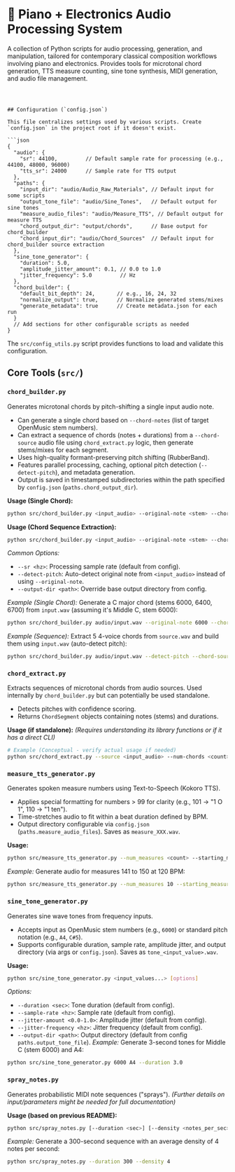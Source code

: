 # 🎹 Piano + Electronics Audio Processing System

A collection of Python scripts for audio processing, generation, and manipulation, tailored for contemporary classical composition workflows involving piano and electronics. Provides tools for microtonal chord generation, TTS measure counting, sine tone synthesis, MIDI generation, and audio file management.
```



## Configuration (`config.json`)

This file centralizes settings used by various scripts. Create `config.json` in the project root if it doesn't exist.

```json
{
  "audio": {
    "sr": 44100,         // Default sample rate for processing (e.g., 44100, 48000, 96000)
    "tts_sr": 24000      // Sample rate for TTS output
  },
  "paths": {
    "input_dir": "audio/Audio_Raw_Materials", // Default input for some scripts
    "output_tone_file": "audio/Sine_Tones",   // Default output for sine tones
    "measure_audio_files": "audio/Measure_TTS", // Default output for measure TTS
    "chord_output_dir": "output/chords",      // Base output for chord_builder
    "chord_input_dir": "audio/Chord_Sources"  // Default input for chord_builder source extraction
  },
  "sine_tone_generator": {
    "duration": 5.0,
    "amplitude_jitter_amount": 0.1, // 0.0 to 1.0
    "jitter_frequency": 5.0         // Hz
  },
  "chord_builder": {
    "default_bit_depth": 24,       // e.g., 16, 24, 32
    "normalize_output": true,      // Normalize generated stems/mixes
    "generate_metadata": true      // Create metadata.json for each run
  }
  // Add sections for other configurable scripts as needed
}
```

The `src/config_utils.py` script provides functions to load and validate this configuration.

## Core Tools (`src/`)

### `chord_builder.py`
Generates microtonal chords by pitch-shifting a single input audio note.
- Can generate a single chord based on `--chord-notes` (list of target OpenMusic stem numbers).
- Can extract a sequence of chords (notes + durations) from a `--chord-source` audio file using `chord_extract.py` logic, then generate stems/mixes for each segment.
- Uses high-quality formant-preserving pitch shifting (RubberBand).
- Features parallel processing, caching, optional pitch detection (`--detect-pitch`), and metadata generation.
- Output is saved in timestamped subdirectories within the path specified by `config.json` (`paths.chord_output_dir`).

**Usage (Single Chord):**
```bash
python src/chord_builder.py <input_audio> --original-note <stem> --chord-notes <stem1> <stem2> ... [options]
```
**Usage (Chord Sequence Extraction):**
```bash
python src/chord_builder.py <input_audio> --original-note <stem> --chord-source <source_audio> --extract-chords <count> [--num-voices <N>] [options]
```
*Common Options:*
  * `--sr <hz>`: Processing sample rate (default from config).
  * `--detect-pitch`: Auto-detect original note from `<input_audio>` instead of using `--original-note`.
  * `--output-dir <path>`: Override base output directory from config.

*Example (Single Chord):* Generate a C major chord (stems 6000, 6400, 6700) from `input.wav` (assuming it's Middle C, stem 6000):
```bash
python src/chord_builder.py audio/input.wav --original-note 6000 --chord-notes 6000 6400 6700
```
*Example (Sequence):* Extract 5 4-voice chords from `source.wav` and build them using `input.wav` (auto-detect pitch):
```bash
python src/chord_builder.py audio/input.wav --detect-pitch --chord-source audio/Chord_Sources/source.wav --extract-chords 5 --num-voices 4
```

### `chord_extract.py`
Extracts sequences of microtonal chords from audio sources. Used internally by `chord_builder.py` but can potentially be used standalone.
- Detects pitches with confidence scoring.
- Returns `ChordSegment` objects containing notes (stems) and durations.

**Usage (if standalone):**
*(Requires understanding its library functions or if it has a direct CLI)*
```bash
# Example (Conceptual - verify actual usage if needed)
python src/chord_extract.py --source <input_audio> --num-chords <count> --num-voices <N> --output <output_json>
```

### `measure_tts_generator.py`
Generates spoken measure numbers using Text-to-Speech (Kokoro TTS).
- Applies special formatting for numbers > 99 for clarity (e.g., 101 -> "1 O 1", 110 -> "1 ten").
- Time-stretches audio to fit within a beat duration defined by BPM.
- Output directory configurable via `config.json` (`paths.measure_audio_files`). Saves as `measure_XXX.wav`.

**Usage:**
```bash
python src/measure_tts_generator.py --num_measures <count> --starting_measure <start_num> --bpm <tempo>
```
*Example:* Generate audio for measures 141 to 150 at 120 BPM:
```bash
python src/measure_tts_generator.py --num_measures 10 --starting_measure 141 --bpm 120
```

### `sine_tone_generator.py`
Generates sine wave tones from frequency inputs.
- Accepts input as OpenMusic stem numbers (e.g., `6000`) or standard pitch notation (e.g., `A4`, `C#5`).
- Supports configurable duration, sample rate, amplitude jitter, and output directory (via args or `config.json`). Saves as `tone_<input_value>.wav`.

**Usage:**
```bash
python src/sine_tone_generator.py <input_values...> [options]
```
*Options:*
  * `--duration <sec>`: Tone duration (default from config).
  * `--sample-rate <hz>`: Sample rate (default from config).
  * `--jitter-amount <0.0-1.0>`: Amplitude jitter (default from config).
  * `--jitter-frequency <hz>`: Jitter frequency (default from config).
  * `--output-dir <path>`: Output directory (default from config `paths.output_tone_file`).
*Example:* Generate 3-second tones for Middle C (stem 6000) and A4:
```bash
python src/sine_tone_generator.py 6000 A4 --duration 3.0
```

### `spray_notes.py`
Generates probabilistic MIDI note sequences ("sprays").
*(Further details on input/parameters might be needed for full documentation)*

**Usage (based on previous README):**
```bash
python src/spray_notes.py [--duration <sec>] [--density <notes_per_sec>] [other_options]
```
*Example:* Generate a 300-second sequence with an average density of 4 notes per second:
```bash
python src/spray_notes.py --duration 300 --density 4
```


